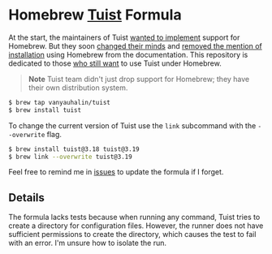 # Homebrew [Tuist](https://github.com/tuist/tuist) Formula

At the start, the maintainers of Tuist [wanted to implement](https://github.com/Homebrew/homebrew-core/pull/30816) support for Homebrew. But they soon [changed their minds](https://github.com/tuist/tuist/issues/123#issuecomment-428535188) and [removed the mention of installation](https://github.com/tuist/tuist/pull/1307#issue-612478456) using Homebrew from the documentation. This repository is dedicated to those [who still want](https://github.com/tuist/tuist/discussions/5033) to use Tuist under Homebrew.

> **Note**
> Tuist team didn't just drop support for Homebrew; they have their own distribution system.

```sh
$ brew tap vanyauhalin/tuist
$ brew install tuist
```

To change the current version of Tuist use the `link` subcommand with the `--overwrite` flag.

```sh
$ brew install tuist@3.18 tuist@3.19
$ brew link --overwrite tuist@3.19
```

Feel free to remind me in [issues](https://github.com/vanyauhalin/homebrew-tuist/issues) to update the formula if I forget.

## Details

The formula lacks tests because when running any command, Tuist tries to create a directory for configuration files. However, the runner does not have sufficient permissions to create the directory, which causes the test to fail with an error. I'm unsure how to isolate the run.
